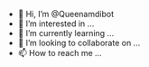 - 👋 Hi, I’m @Queenamdibot
- 👀 I’m interested in ...
- 🌱 I’m currently learning ...
- 💞️ I’m looking to collaborate on ...
- 📫 How to reach me ...

<!---
Queenamdibot/Queenamdibot is a ✨ special ✨ repository because its `README.md` (this file) appears on your GitHub profile.
You can click the Preview link to take a look at your changes.
--->
